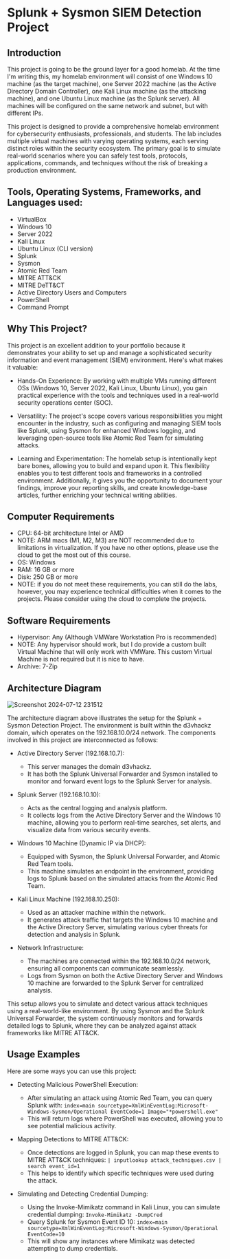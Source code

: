 # Splunk + Sysmon SIEM Detection Project

## Introduction

This project is going to be the ground layer for a good homelab. At the time I'm writing this, my homelab environment will consist of one Windows 10 machine (as the target machine), one Server 2022 machine (as the Active Directory Domain Controller), one Kali Linux machine (as the attacking machine), and one Ubuntu Linux machine (as the Splunk server). All machines will be configured on the same network and subnet, but with different IPs.

This project is designed to provide a comprehensive homelab environment for cybersecurity enthusiasts, professionals, and students. The lab includes multiple virtual machines with varying operating systems, each serving distinct roles within the security ecosystem. The primary goal is to simulate real-world scenarios where you can safely test tools, protocols, applications, commands, and techniques without the risk of breaking a production environment.

## Tools, Operating Systems, Frameworks, and Languages used:

- VirtualBox
- Windows 10
- Server 2022
- Kali Linux
- Ubuntu Linux (CLI version)
- Splunk
- Sysmon
- Atomic Red Team
- MITRE ATT&CK
- MITRE DeTT&CT
- Active Directory Users and Computers
- PowerShell
- Command Prompt

## Why This Project?
This project is an excellent addition to your portfolio because it demonstrates your ability to set up and manage a sophisticated security information and event management (SIEM) environment. Here's what makes it valuable:

* Hands-On Experience: By working with multiple VMs running different OSs (Windows 10, Server 2022, Kali Linux, Ubuntu Linux), you gain practical experience with the tools and techniques used in a real-world security operations center (SOC).

* Versatility: The project's scope covers various responsibilities you might encounter in the industry, such as configuring and managing SIEM tools like Splunk, using Sysmon for enhanced Windows logging, and leveraging open-source tools like Atomic Red Team for simulating attacks.

* Learning and Experimentation: The homelab setup is intentionally kept bare bones, allowing you to build and expand upon it. This flexibility enables you to test different tools and frameworks in a controlled environment. Additionally, it gives you the opportunity to document your findings, improve your reporting skills, and create knowledge-base articles, further enriching your technical writing abilities.

 ## Computer Requirements
- CPU: 64-bit architecture Intel or AMD
- NOTE: ARM macs (M1, M2, M3) are NOT recommended due to limitations in virtualization. If you have no other options, please use the cloud to get the most out of this course.
- OS: Windows
- RAM: 16 GB or more
- Disk: 250 GB or more
- NOTE: if you do not meet these requirements, you can still do the labs, however, you may experience technical difficulties when it comes to the projects. Please consider using the cloud to complete the projects.

## Software Requirements
- Hypervisor: Any (Although VMWare Workstation Pro is recommended)
- NOTE: Any hypervisor should work, but I do provide a custom built Virtual Machine that will only work with VMWare. This custom Virtual Machine is not required but it is nice to have.
- Archive: 7-Zip

## Architecture Diagram
![Screenshot 2024-07-12 231512](https://github.com/user-attachments/assets/8ab64ff5-f94d-4c6d-ac8d-b9e1b319be51)

The architecture diagram above illustrates the setup for the Splunk + Sysmon Detection Project. The environment is built within the d3vhackz domain, which operates on the 192.168.10.0/24 network. The components involved in this project are interconnected as follows:

- Active Directory Server (192.168.10.7):
  - This server manages the domain d3vhackz.
  - It has both the Splunk Universal Forwarder and Sysmon installed to monitor and forward event logs to the Splunk Server for analysis.

- Splunk Server (192.168.10.10):
  - Acts as the central logging and analysis platform.
  - It collects logs from the Active Directory Server and the Windows 10 machine, allowing you to perform real-time searches, set alerts, and visualize data from various security events.

- Windows 10 Machine (Dynamic IP via DHCP):
  - Equipped with Sysmon, the Splunk Universal Forwarder, and Atomic Red Team tools.
  - This machine simulates an endpoint in the environment, providing logs to Splunk based on the simulated attacks from the Atomic Red Team.

- Kali Linux Machine (192.168.10.250):
  - Used as an attacker machine within the network.
  - It generates attack traffic that targets the Windows 10 machine and the Active Directory Server, simulating various cyber threats for detection and analysis in Splunk.

- Network Infrastructure:
  - The machines are connected within the 192.168.10.0/24 network, ensuring all components can communicate seamlessly.
  - Logs from Sysmon on both the Active Directory Server and Windows 10 machine are forwarded to the Splunk Server for centralized analysis.

This setup allows you to simulate and detect various attack techniques using a real-world-like environment. By using Sysmon and the Splunk Universal Forwarder, the system continuously monitors and forwards detailed logs to Splunk, where they can be analyzed against attack frameworks like MITRE ATT&CK.

## Usage Examples
Here are some ways you can use this project:
- Detecting Malicious PowerShell Execution:
  - After simulating an attack using Atomic Red Team, you can query Splunk with: ```index=main sourcetype=XmlWinEventLog:Microsoft-Windows-Sysmon/Operational EventCode=1 Image="*powershell.exe"```
  - This will return logs where PowerShell was executed, allowing you to see potential malicious activity.

 - Mapping Detections to MITRE ATT&CK:
   - Once detections are logged in Splunk, you can map these events to MITRE ATT&CK techniques: ```| inputlookup attack_techniques.csv | search event_id=1```
   - This helps to identify which specific techniques were used during the attack.
  
 - Simulating and Detecting Credential Dumping:
   - Using the Invoke-Mimikatz command in Kali Linux, you can simulate credential dumping: ```Invoke-Mimikatz -DumpCred```
   - Query Splunk for Sysmon Event ID 10: ```index=main sourcetype=XmlWinEventLog:Microsoft-Windows-Sysmon/Operational EventCode=10```
   - This will show any instances where Mimikatz was detected attempting to dump credentials.



 
